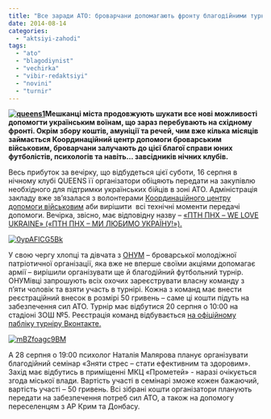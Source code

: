 ```yaml
---
title: "Все заради АТО: броварчани допомагають фронту благодійними турнірами та… дискотеками!"
date: 2014-08-14
categories: 
  - "aktsiyi-zahodi"
tags: 
  - "ato"
  - "blagodiynist"
  - "vechirka"
  - "vibir-redaktsiyi"
  - "novini"
  - "turnir"
---
```


**[![queens1](https://mpz.brovary.org/wp-content/uploads/2014/08/queens1.jpg)](https://mpz.brovary.org/wp-content/uploads/2014/08/queens1.jpg)Мешканці міста продовжують шукати все нові можливості допомогти українським воїнам, що зараз перебувають на східному фронті. Окрім збору коштів, амуніції та речей, чим вже кілька місяців займається Координаційний центр допомоги броварським військовим, броварчани залучають до цієї благої справи юних футболістів, психологів та навіть… завсідників нічних клубів.**

Весь прибуток за вечірку, що відбудеться цієї суботи, 16 серпня в нічному клубі QUEENS її організатори обіцяють передати на закупівлю необхідного для підтримки українських бійців в зоні АТО. Адміністрація закладу вже зв’язалася з волонтерами [Координаційного центру допомоги військовим](https://www.facebook.com/koordcentr.brovary?fref=ts) аби вирішити  всі технічні моменти передачі допомоги. Вечірка, звісно, має відповідну назву – [«ПТН ПНХ – WE LOVE UKRAINE» («ПТН ПНХ – МИ ЛЮБИМО УКРАЇНУ!»).](https://vk.com/event75597879)

[![0ypAFlCG5Bk](https://mpz.brovary.org/wp-content/uploads/2014/08/0ypAFlCG5Bk.jpg)](https://mpz.brovary.org/wp-content/uploads/2014/08/0ypAFlCG5Bk.jpg)

У свою чергу хлопці та дівчата з [ОНУМ](https://vk.com/onymua) – броварської молодіжної патріотичної організації, яка вже не вперше своїми акціями допомагає армії – вирішили організувати ще й благодійний футбольний турнір. ОНУМівці запрошують всіх охочих зареєструвати власну команду з п’яти чоловік та взяти участь в турнірі. Кожна з команд має внести реєстраційний внесок в розмірі 50 гривень – саме ці кошти підуть на забезпечення сил АТО. Турнір має відбутися 20 серпня о 10:00 на стадіоні ЗОШ №5. Реєстрація команд відбувається [на офіційному пабліку турніру Вконтакте.](https://vk.com/event75442925)

[![mBZfoagc9BM](https://mpz.brovary.org/wp-content/uploads/2014/08/mBZfoagc9BM.jpg)](https://mpz.brovary.org/wp-content/uploads/2014/08/mBZfoagc9BM.jpg)

А 28 серпня о 19:00 психолог Наталія Малярова планує організувати благодійний семінар «Зняти стрес – стати ефективним та здоровим». Захід має відбутись в приміщенні МКЦ «Прометей» - наразі очікується згода міської влади. Вартість участі в семінарі зможе кожен бажаючий, вартість участі – 50 гривень. Всі зібрані кошти організатори планують передати на забезпечення потреб сил АТО, а також на допомогу переселенцям з АР Крим та Донбасу.
